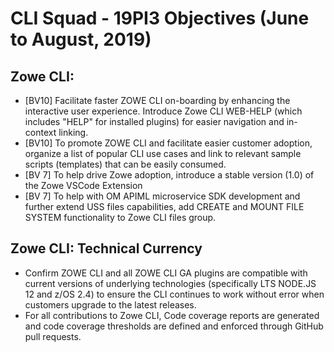 # CLI Squad - 19PI3 Objectives (June to August, 2019)
## Zowe CLI: 
* [BV10] Facilitate faster ZOWE CLI on-boarding by enhancing the interactive user experience. Introduce Zowe CLI WEB-HELP (which includes "HELP" for installed plugins) for easier navigation and in-context linking.
* [BV10] To promote ZOWE CLI and facilitate easier customer adoption, organize a list of popular CLI use cases and link to relevant sample scripts (templates) that can be easily consumed.
* [BV 7] To help drive Zowe adoption, introduce a stable version (1.0) of the Zowe VSCode Extension
* [BV 7] To help with OM APIML microservice SDK development and further extend USS files capabilities, add CREATE and MOUNT FILE SYSTEM functionality to Zowe CLI files group.
## Zowe CLI: Technical Currency 
* Confirm ZOWE CLI and all ZOWE CLI GA plugins are compatible with current versions of underlying technologies (specifically LTS NODE.JS 12 and z/OS 2.4) to ensure the CLI continues to work without error when customers upgrade to the latest releases.
* For all contributions to Zowe CLI, Code coverage reports are generated and code coverage thresholds are defined and enforced through GitHub pull requests.
